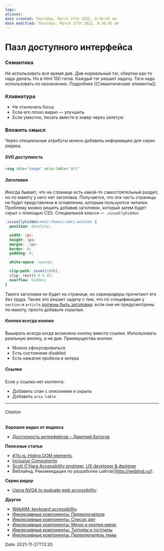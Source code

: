 ```yaml
---
tags: 
aliases: 
date created: Thursday, March 17th 2022, 9:36:45 am
date modified: Thursday, March 17th 2022, 9:36:45 am
---
```


# Пазл доступного интерфейса

### Семантика

Не использовать все время див. Див нормальный тэг, обертки как-то надо делать. Но в html 150 тэгов. Каждый тэг решает задачу. Тэги надо использовать по назначению. Подробнее [[Семантические  элементы]]

### Клавиатура

- Не отключать focus
- Если его плохо видно — улучшить
- Если уместно, писать вместе в ховер через запятую

### Вложить смысл

Через специальные атрибуты можно добавить информацию для скрин ридера.

##### SVG доступность

```html
<svg role="image" aria-lable="alt"
```

##### Заголовки

Иногда бывает, что на странице есть какой-то самостоятельный раздел, но по макету у него нет заголовка. Получается, что эта часть страницы не будет представлена в оглавлении, которым пользуются читалки. Проблему можно решить добавив заголовок, который затем будет скрыт с помощью CSS.
Специальной класса — `.visuallyhidden`.

```css
.visuallyhidden:not(:focus):not(:active) {
  position: absolute;

  width: 1px;
  height: 1px;
  margin: -1px;
  border: 0;
  padding: 0;

  white-space: nowrap;

  clip-path: inset(100%);
  clip: rect(0 0 0 0);
  overflow: hidden;
}
```

Такого заголовка не будет на странице, но скринридеры прочитают его без труда. Также это решает задачу с тем, что по спецификации у `section` и `article` [должны быть заголовки](https://www.w3.org/TR/html5/sections.html#the-section-element): если они не предусмотрены по макету, просто добавьте скрытые.

##### Кнопка всегда кнопка

Выьирать всегда когда возможно кнопку вместо ссылки. Изпользовать реальную внопку, в не див.
Приемущества кнопки:
- Можно сфокусироваться
- Есть состоянеие disabled
- Есть нажатия пробела и энтера

##### Ссылки

Если у ссылки нет контента:
- Добавить спан с опискнием и скрыть
- Добавить `aria-lable`

---

###### Citation

**Хорошее видео от яндекса**
- [Доступность интерфейсов – Дмитрий Батогов](https://www.youtube.com/watch?v=RoZLuvcbB5c)

**Полезные статьи**
- [A11y.js: Hiding DOM elements](https://allyjs.io/tutorials/hiding-elements.html).
- [Inclusive Components](https://inclusive-components.design/)
- [Scott O'Hara Accessibility engineer, UX developer & designer](https://www.scottohara.me/blog/2017/04/14/inclusively-hidden.html)
- Веблайнд: Рекомендации по разработке сайтов](http://weblind.ru/).

**Скрин ридер**
- [Using NVDA to evaluate web accessibility](https://webaim.org/articles/nvda/).

**Другое**
- [WebAIM: keyboard accessibility](https://webaim.org/techniques/keyboard/).
- [Инклюзивные компоненты: Переключатели](https://medium.com/p/a41388e80974)
- [Инклюзивные компоненты: Список дел](https://medium.com/p/40a324436b3e)
- [Инклюзивные компоненты: Меню и кнопки меню](https://medium.com/p/7f3aa1ad008d)
- [Инклюзивные компоненты: Тултипы и тоглтипы](https://medium.com/p/c20691665ac7)
- [Инклюзивные компоненты: Переключатель темы](https://medium.com/p/96174d95be75)

Date: 2021-11-27T13:20
